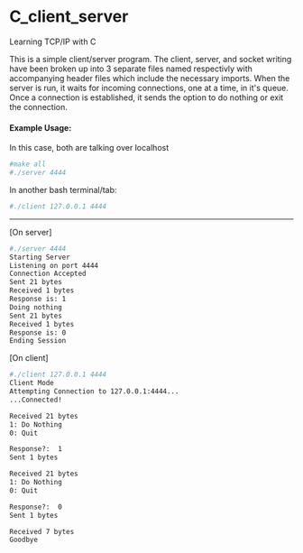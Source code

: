 # C_client_server
Learning TCP/IP with C

This is a simple client/server program.  The client, server, and socket writing have been broken up into 3 separate files named respectivly with accompanying header files which include the necessary imports.   When the server is run, it waits for incoming connections, one at a time, in it's queue.  Once a connection is established, it sends the option to do nothing or exit the connection.

#### Example Usage:
In this case, both are talking over localhost

``` sh
#make all
#./server 4444
```
In another bash terminal/tab:
``` sh
#./client 127.0.0.1 4444
```

-------------------------------------------------

[On server]
``` sh
#./server 4444
Starting Server
Listening on port 4444
Connection Accepted
Sent 21 bytes
Received 1 bytes
Response is: 1
Doing nothing
Sent 21 bytes
Received 1 bytes
Response is: 0
Ending Session
```


[On client]
``` sh
#./client 127.0.0.1 4444
Client Mode
Attempting Connection to 127.0.0.1:4444...
...Connected!

Received 21 bytes
1: Do Nothing
0: Quit

Response?:  1
Sent 1 bytes

Received 21 bytes
1: Do Nothing
0: Quit

Response?:  0
Sent 1 bytes

Received 7 bytes
Goodbye
```



